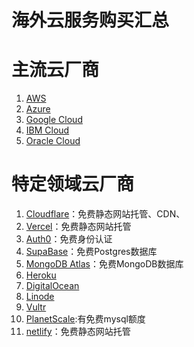 # 海外云服务购买汇总

# 主流云厂商
1. [AWS](https://aws.amazon.com/)
2. [Azure](https://azure.microsoft.com/)
3. [Google Cloud](https://cloud.google.com/)
4. [IBM Cloud](https://www.ibm.com/cloud)
5. [Oracle Cloud](https://www.oracle.com/cloud/)

# 特定领域云厂商
1. [Cloudflare](https://www.cloudflare.com/)：免费静态网站托管、CDN、
2. [Vercel](https://vercel.com/)：免费静态网站托管
2. [Auth0](https://auth0.com/)：免费身份认证
3. [SupaBase](https://supabase.com/)：免费Postgres数据库
4. [MongoDB Atlas](https://www.mongodb.com/products/platform/atlas-database)：免费MongoDB数据库
5. [Heroku](https://www.heroku.com/)
6. [DigitalOcean](https://www.digitalocean.com/)
7. [Linode](https://www.linode.com/)
8. [Vultr](https://www.vultr.com/)
9. [PlanetScale](https://planetscale.com/):有免费mysql额度
10. [netlify](https://www.netlify.com/)：免费静态网站托管
